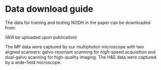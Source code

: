 # Data download guide

The data for training and testing NODH in the paper can be downloaded from:

(Will be uploaded upon publication)

The MP data were captured by our multiphoton microscope with two aligned scanners: galvo-resonant scanning for high-speed acquisition and dual-galvo scanning for high-quality imaging. The H&E data were captured by a wide-field microscope.

